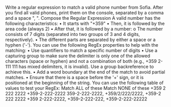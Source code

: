 Write a regular expression to match a valid phone number from Sofia. After you find all valid phones, print them on the console, separated by a comma and a space ", ".
Compose the Regular Expression
A valid number has the following characteristics:
•	It starts with "+359"
•	Then, it is followed by the area code (always 2)
•	After that, it is followed by a number:
o	The number consists of 7 digits (separated into two groups of 3 and 4 digits, respectively). 
•	The different parts are separated by either a space or a hyphen ('-').
You can use the following RegEx properties to help with the matching: 
•	Use quantifiers to match a specific number of digits
•	Use a capturing group to make sure the delimiter is only one of the allowed characters (space or hyphen) and not a combination of both (e.g., +359 2-111 111 has mixed delimiters, it is invalid). Use a group backreference to achieve this.
•	Add a word boundary at the end of the match to avoid partial matches.
•	Ensure that there is a space before the '+' sign, or it is positioned at the beginning of the string.
You can use the following table of values to test your RegEx:
Match ALL of these	Match NONE of these
+359 2 222 2222
+359-2-222-2222	359-2-222-2222, +359/2/222/2222, +359-2 222 2222
+359 2-222-2222, +359-2-222-222, +359-2-222-22222
